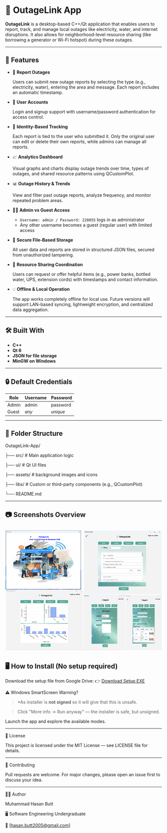 # 🔌 OutageLink App

**OutageLink** is a desktop-based C++/Qt application that enables users to report, track, and manage local outages like electricity, water, and internet disruptions. It also allows for neighborhood-level resource sharing (like borrowing a generator or Wi-Fi hotspot) during these outages.

---

## 🧩 Features

- 📝 **Report Outages**

  Users can submit new outage reports by selecting the type (e.g., electricity, water), entering the area and message. Each report includes an automatic timestamp.

- 👤 **User Accounts**

  Login and signup support with username/password authentication for access control.

- 🎯 **Identity-Based Tracking**

  Each report is tied to the user who submitted it. Only the original user can edit or delete their own reports, while admins can manage all reports.

- 📈 **Analytics Dashboard**

  Visual graphs and charts display outage trends over time, types of outages, and shared resource patterns using QCustomPlot.

- 📊 **Outage History & Trends**

  View and filter past outage reports, analyze frequency, and monitor repeated problem areas.

- 🧑‍💼 **Admin vs Guest Access**

  - `Username: admin / Password: 220055` logs in as administrator
  - Any other username becomes a guest (regular user) with limited access

- 🔐 **Secure File-Based Storage**

  All user data and reports are stored in structured JSON files, secured from unauthorized tampering.

- 🏡 **Resource Sharing Coordination**

  Users can request or offer helpful items (e.g., power banks, bottled water, UPS, extension cords) with timestamps and contact information.

- 💡 **Offline & Local Operation**

  The app works completely offline for local use. Future versions will support LAN-based syncing, lightweight encryption, and centralized data aggregation.

---

## 🛠️ Built With

- **C++**
- **Qt 6**
- **JSON for file storage**
- **MinGW on Windows**

---

## 🔒 Default Credentials

| Role  | Username | Password |
| ----- | -------- | -------- |
| Admin | admin    | password |
| Guest | *any*    | *unique* |

---

## 📁 Folder Structure

OutageLink-App/

├── src/ # Main application logic

├── ui/ # Qt UI files

├── assets/ # background images and icons

├── libs/ # Custom or third-party components (e.g., QCustomPlot)

└── README.md

---

## 📷 Screenshots Overview
![Overview](appDashboards1.png)
---

## 🖥️ How to Install (No setup required)

Download the setup file from Google Drive:
👉 [Download Setup EXE](https://drive.google.com/file/d/1yQaj8BSuAh9i32oeWjblOTALmZe3qKwl/view?usp=drive_link)

⚠️ Windows SmartScreen Warning?
>*As installer is **not signed** so it will give that this is unsafe.

>Click "More info → Run anyway" — the installer is safe, but unsigned.

Launch the app and explore the available modes.

---

📄 License

This project is licensed under the MIT License — see LICENSE file for details.

---

🤝 Contributing

Pull requests are welcome. For major changes, please open an issue first to discuss your idea.

---

👨‍💻 Author

Muhammad Hasan Butt

🖥️ Software Engineering Undergraduate

📧 [hasan.butt2005@gmail.com]
